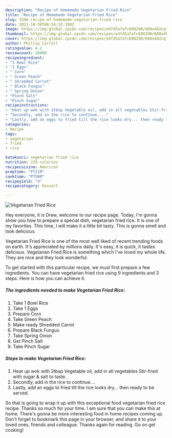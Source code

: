 ```yaml
---
description: "Recipe of Homemade Vegetarian Fried Rice"
title: "Recipe of Homemade Vegetarian Fried Rice"
slug: 5566-recipe-of-homemade-vegetarian-fried-rice
date: 2021-10-30T06:54:33.390Z
image: https://img-global.cpcdn.com/recipes/e4fd5afafc698290/680x482cq70/vegetarian-fried-rice-recipe-main-photo.jpg
thumbnail: https://img-global.cpcdn.com/recipes/e4fd5afafc698290/680x482cq70/vegetarian-fried-rice-recipe-main-photo.jpg
cover: https://img-global.cpcdn.com/recipes/e4fd5afafc698290/680x482cq70/vegetarian-fried-rice-recipe-main-photo.jpg
author: Phillip Carroll
ratingvalue: 4.2
reviewcount: 28000
recipeingredient:
- "1 Bowl Rice"
- "1 Eggs"
- " Corn"
- " Green Peach"
- " Shredded Carrot"
- " Black Fungus"
- " Spring Onion"
- "Pinch Salt"
- "Pinch Sugar"
recipeinstructions:
- "Heat up wok with 2tbsp Vegetable oil, add in all vegetables Stir-fried with sugar &amp; salt to taste."
- "Secondly, add in the rice to continue...."
- "Lastly, add an eggs to fried till the rice looks dry... then ready to be served."
categories:
- Recipe
tags:
- vegetarian
- fried
- rice

katakunci: vegetarian fried rice 
nutrition: 229 calories
recipecuisine: American
preptime: "PT21M"
cooktime: "PT56M"
recipeyield: "4"
recipecategory: Dessert

---
```



![Vegetarian Fried Rice](https://img-global.cpcdn.com/recipes/e4fd5afafc698290/680x482cq70/vegetarian-fried-rice-recipe-main-photo.jpg)

Hey everyone, it is Drew, welcome to our recipe page. Today, I'm gonna show you how to prepare a special dish, vegetarian fried rice. It is one of my favorites. This time, I will make it a little bit tasty. This is gonna smell and look delicious.



Vegetarian Fried Rice is one of the most well liked of recent trending foods on earth. It's appreciated by millions daily. It's easy, it is quick, it tastes delicious. Vegetarian Fried Rice is something which I've loved my whole life. They are nice and they look wonderful.


To get started with this particular recipe, we must first prepare a few ingredients. You can have vegetarian fried rice using 9 ingredients and 3 steps. Here is how you can achieve it.

<!--inarticleads1-->

##### The ingredients needed to make Vegetarian Fried Rice:

1. Take 1 Bowl Rice
1. Take 1 Eggs
1. Prepare  Corn
1. Take  Green Peach
1. Make ready  Shredded Carrot
1. Prepare  Black Fungus
1. Take  Spring Onion
1. Get Pinch Salt
1. Take Pinch Sugar




<!--inarticleads2-->

##### Steps to make Vegetarian Fried Rice:

1. Heat up wok with 2tbsp Vegetable oil, add in all vegetables Stir-fried with sugar &amp; salt to taste.
1. Secondly, add in the rice to continue....
1. Lastly, add an eggs to fried till the rice looks dry... then ready to be served.




So that is going to wrap it up with this exceptional food vegetarian fried rice recipe. Thanks so much for your time. I am sure that you can make this at home. There's gonna be more interesting food in home recipes coming up. Don't forget to bookmark this page in your browser, and share it to your loved ones, friends and colleague. Thanks again for reading. Go on get cooking!
